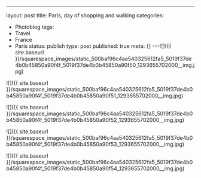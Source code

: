 ---
layout: post
title: Paris, day of shopping and walking
categories:
- Photoblog
tags:
- Travel
- France
- Paris
status: publish
type: post
published: true
meta: {}
---![]({{ site.baseurl }}/squarespace_images/static_500baf96c4aa540325612fa5_5019f37de4b0b45850a90f4f_5019f37de4b0b45850a90f50_1293655702000__img.jpg)
  

  
   
![]({{ site.baseurl }}/squarespace_images/static_500baf96c4aa540325612fa5_5019f37de4b0b45850a90f4f_5019f37de4b0b45850a90f51_1293655702000__img.jpg)
  

  
   
![]({{ site.baseurl }}/squarespace_images/static_500baf96c4aa540325612fa5_5019f37de4b0b45850a90f4f_5019f37de4b0b45850a90f52_1293655702000__img.jpg)
  

  
   
![]({{ site.baseurl }}/squarespace_images/static_500baf96c4aa540325612fa5_5019f37de4b0b45850a90f4f_5019f37de4b0b45850a90f53_1293655702000__img.jpg)
  

  
   
![]({{ site.baseurl }}/squarespace_images/static_500baf96c4aa540325612fa5_5019f37de4b0b45850a90f4f_5019f37de4b0b45850a90f54_1293655702000__img.jpg)
